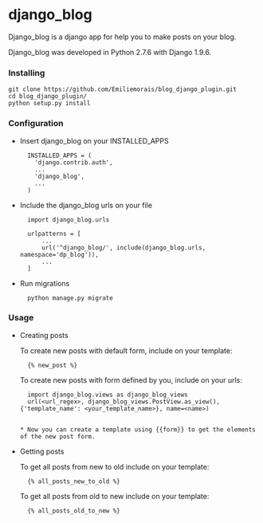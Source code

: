 # django_blog

Django_blog is a django app for help you to make posts on your blog.  

Django_blog was developed in Python 2.7.6 with Django 1.9.6.

### Installing

    git clone https://github.com/Emiliemorais/blog_django_plugin.git
    cd blog_django_plugin/
    python setup.py install
    
### Configuration

* Insert django_blog on your INSTALLED_APPS
        
        INSTALLED_APPS = (
          'django.contrib.auth',
          ...
          'django_blog',
          ...
        )

* Include the django_blog urls on your file

        import django_blog.urls
  
        urlpatterns = [
            ...
            url('^django_blog/', include(django_blog.urls, namespace='dp_blog')),
            ...
        ]

* Run migrations
        
        python manage.py migrate
  
### Usage
* Creating posts
    
  To create new posts with default form, include on your template:

        {% new_post %}
        
  To create new posts with form defined by you, include on your urls:
       
        import django_blog.views as django_blog_views
        url(<url_regex>, django_blog_views.PostView.as_view(), {'template_name': <your_template_name>}, name=<name>)
      
      
      * Now you can create a template using {{form}} to get the elements of the new post form.
* Getting posts
    
    To get all posts from new to old include on your template:

        {% all_posts_new_to_old %}
        
    To get all posts from old to new include on your template:

        {% all_posts_old_to_new %}
